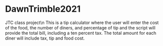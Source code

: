 # DawnTrimble2021
JTC class project\n
This is a tip calculator where the user will enter the cost of the food, the number of diners, and percentage of tip and the script will provide the total bill, including a ten percent tax.  The total amount for each diner will include tax, tip and food cost.
